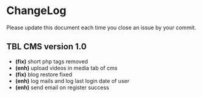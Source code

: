 # ChangeLog
Please update this document each time you close an issue by your commit.

## TBL CMS version 1.0
- **(fix)** short php tags removed
- **(enh)** upload videos in media tab of cms
- **(fix)** blog restore fixed
- **(enh)** log mails and log last login date of user
- **(enh)** send email on register success